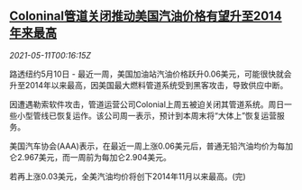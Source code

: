 <!--1620693064000-->
[Coloninal管道关闭推动美国汽油价格有望升至2014年来最高](https://cn.reuters.com/article/oil-usa-0510-mon-idCNKBS2CS00W)
------

<div><i>2021-05-11T00:16:15Z</i></div><p>路透纽约5月10日 - 最近一周，美国加油站汽油价格跃升0.06美元，可能很快就会升至2014年以来最高，因美国最大燃料管道系统受到黑客攻击，导致供应中断。</p><p>因遭遇勒索软件攻击，管道运营公司Colonial上周五被迫关闭其管道系统。周日一些小型管线已恢复运作。该公司周一表示，预计到本周末将“大体上”恢复运营服务。</p><p>美国汽车协会(AAA)表示，在最近一周上涨0.06美元后，普通无铅汽油均价为每加仑2.967美元，而一周前为每加仑2.904美元。</p><p>若再上涨0.03美元，全美汽油均价将创下2014年11月以来最高。(完)</p>
